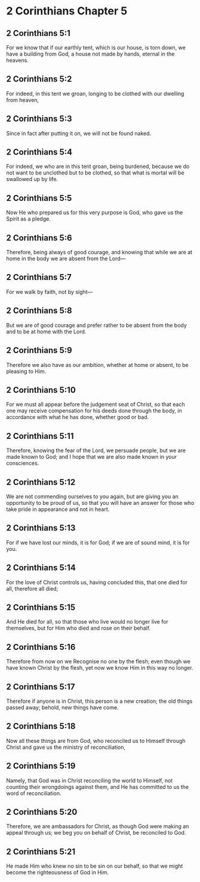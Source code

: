 # 2 Corinthians Chapter 5

## 2 Corinthians 5:1

For we know that if our earthly tent, which is our house, is torn down, we have a building from God, a house not made by hands, eternal in the heavens.

## 2 Corinthians 5:2

For indeed, in this tent we groan, longing to be clothed with our dwelling from heaven,

## 2 Corinthians 5:3

Since in fact after putting it on, we will not be found naked.

## 2 Corinthians 5:4

For indeed, we who are in this tent groan, being burdened, because we do not want to be unclothed but to be clothed, so that what is mortal will be swallowed up by life.

## 2 Corinthians 5:5

Now He who prepared us for this very purpose is God, who gave us the Spirit as a pledge.

## 2 Corinthians 5:6

Therefore, being always of good courage, and knowing that while we are at home in the body we are absent from the Lord—

## 2 Corinthians 5:7

For we walk by faith, not by sight—

## 2 Corinthians 5:8

But we are of good courage and prefer rather to be absent from the body and to be at home with the Lord.

## 2 Corinthians 5:9

Therefore we also have as our ambition, whether at home or absent, to be pleasing to Him.

## 2 Corinthians 5:10

For we must all appear before the judgement seat of Christ, so that each one may receive compensation for his deeds done through the body, in accordance with what he has done, whether good or bad.

## 2 Corinthians 5:11

Therefore, knowing the fear of the Lord, we persuade people, but we are made known to God; and I hope that we are also made known in your consciences.

## 2 Corinthians 5:12

We are not commending ourselves to you again, but are giving you an opportunity to be proud of us, so that you will have an answer for those who take pride in appearance and not in heart.

## 2 Corinthians 5:13

For if we have lost our minds, it is for God; if we are of sound mind, it is for you.

## 2 Corinthians 5:14

For the love of Christ controls us, having concluded this, that one died for all, therefore all died;

## 2 Corinthians 5:15

And He died for all, so that those who live would no longer live for themselves, but for Him who died and rose on their behalf.

## 2 Corinthians 5:16

Therefore from now on we Recognise no one by the flesh; even though we have known Christ by the flesh, yet now we know Him in this way no longer.

## 2 Corinthians 5:17

Therefore if anyone is in Christ, this person is a new creation; the old things passed away; behold, new things have come.

## 2 Corinthians 5:18

Now all these things are from God, who reconciled us to Himself through Christ and gave us the ministry of reconciliation,

## 2 Corinthians 5:19

Namely, that God was in Christ reconciling the world to Himself, not counting their wrongdoings against them, and He has committed to us the word of reconciliation.

## 2 Corinthians 5:20

Therefore, we are ambassadors for Christ, as though God were making an appeal through us; we beg you on behalf of Christ, be reconciled to God.

## 2 Corinthians 5:21

He made Him who knew no sin to be sin on our behalf, so that we might become the righteousness of God in Him.
